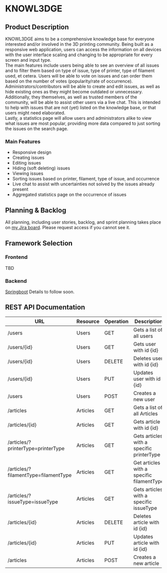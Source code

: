 # KNOWL3DGE

## Product Description

KNOWL3DGE aims to be a comprehensive knowledge base for everyone interested and/or involved in the 3D printing community. Being built as a responsive web application, users can access the information on all devices with the user interface scaling and changing to be appropriate for every screen and input type.  
The main features include users being able to see an overview of all issues and to filter them based on type of issue, type of printer, type of filament used, et cetera. Users will be able to vote on issues and can order them based on the number of votes (popularity/rate of occurrence).  
Administrators/contributors will be able to create and edit issues, as well as hide existing ones as they might become outdated or unnecessary. Additionally, they themselves, as well as trusted members of the community, will be able to assist other users via a live chat. This is intended to help with issues that are not (yet) listed on the knowledge base, or that users might need elaborated.  
Lastly, a statistics page will allow users and administrators alike to view what issues are most popular, providing more data compared to just sorting the issues on the search page.

### Main Features

- Responsive design
- Creating issues
- Editing issues
- Hiding (soft deleting) issues
- Viewing issues
- Sorting issues based on printer, filament, type of issue, and occurrence 
- Live chat to assist with uncertainties not solved by the issues already present
- Aggregated statistics page on the occurrence of issues 

## Planning & Backlog

All planning, including user stories, backlog, and sprint planning takes place on [my Jira board](https://mpfglaser.atlassian.net/jira/software/projects/KNOW/boards/1/backlog). Please request access if you cannot see it.  

## Framework Selection

### Frontend

TBD

### Backend

[Springboot](https://spring.io/projects/spring-boot)
Details to follow soon.

## REST API Documentation

| URL | Resource | Operation | Description |
|-----|----------|-----------|-------------|
| /users | Users | GET | Gets a list of all users |
| /users/{id} | Users | GET | Gets user with id {id} |
| /users/{id} | Users | DELETE | Deletes user with id {id} |
| /users/{id} | Users | PUT | Updates user with id {id} |
| /users | Users | POST | Creates a new user |
| /articles | Articles | GET | Gets a list of all Articles |
| /articles/{id} | Articles | GET | Gets article with id {id} |
| /articles/?printerType=printerType | Articles | GET | Gets articles with a specific printerType |
| /articles/?filamentType=filamentType | Articles | GET | Get articles with a specific filamentType |
| /articles/?issueType=issueType | Articles | GET | Gets articles with a specific issueType |
| /articles/{id} | Articles | DELETE | Deletes article with id {id} |
| /articles/{id} | Articles | PUT | Updates article with id {id} |
| /articles | Articles | POST | Creates a new article |